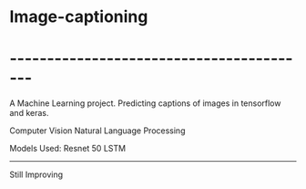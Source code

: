# Image-captioning
# -----------------------------------------
A Machine Learning project.
Predicting captions of images in tensorflow and keras. 

Computer Vision
Natural Language Processing

Models Used: 
Resnet 50
LSTM

------------------------------------

Still Improving

